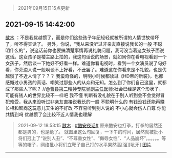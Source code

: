 > 2021年09月15日15点更新
<link rel="stylesheet" href="https://cdn.jsdelivr.net/gh/taotie6/sampleJSON@main/css/photo_show.css">
<meta name="referrer" content="no-referrer" />


 ## 2021-09-15 14:42:00 

 [㪚木](https://www.coolapk.com/feed/30002223?shareKey=MmE3ZTJiNWFlZmEzNjE0MTlhMmY~) ：不是我优越惯了，而是你们这些孩子年纪轻轻就被所谓的人情世故带坏了，听不得实话了。
另外，你说，“我从来没听过非亲友直接说我长的一般 不聪明什么的”，说这话前你也要搞清楚事情再说礼貌问题，我可没当着这女孩子面说这话。这女孩子是楼主路上拍的，我这句话说的场景<!--break-->，就如同你在看电视看到一个女孩子，然后谈一下她好不好看一样。难道你看电视时，看到一个女演员说了句好看，你旁边人说一般啊谈不上好看，不丑罢了。难道这在你看来是不礼貌，也是优越惯了不近人情了？？？
我蛮奇怪的，明明小时候都读过《HD帝的新装》，也都感慨过小男孩的真话、嘲笑过那些人的从众和无知。怎么到了你们自己这里，就都成了那些人了呢？
//<a class="feed-link-uname" href="/u/曹县第二精神专院吴副主任医师">@曹县第二精神专院吴副主任医师</a>:社会已经是这个形状了，可能有钱人的世界比较不一样吧 我不懂
判断有没礼貌在于别人听到会不会觉得冒犯难受，我从来没听过非亲友直接说我长的一般 不聪明什么的
有钱没钱还能再赚 长相和智商这玩意儿天生的不好改 不容易听到别人说的 不小心就会伤人自尊 你能共情到吗
优越惯了会比较不近人情我也理解 

<div class="album">
</div>

> 2021-09-12 18:53:15 
> [㪚木](https://www.coolapk.com/feed/29940323?shareKey=MTk5M2QwZGE3ZTkwNjE0MTlhMmY~) : <a class="feed-link-tag" href="/t/酷安夜话?type=0">#酷安夜话#</a> 原来酷安也打拳，打拳的居然还都是男的，也是绝了。 就图里这么句回复，一下午的时间，居然就被批小将们冠上了“说别人丑”、“不尊重女性”、“侮辱女性”、“人品崩坏”。。。。。。等等的帽子，网络批小将们立靶子自己打的水平果然高[强][呲牙] 
[图片](http://image.coolapk.com/feed/2021/0912/18/1081091_4805e52f_3993_756@1080x1791.png)

 ------- 

